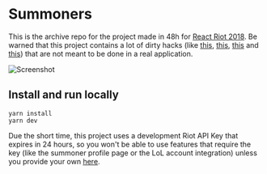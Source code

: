# Summoners

This is the archive repo for the project made in 48h for [React Riot 2018](https://www.reactriot.com/). Be warned that this project contains a lot of dirty hacks (like [this](https://github.com/rafaelalmeidatk/summoners/blob/master/pages/index.js#L29), [this](https://github.com/rafaelalmeidatk/summoners/blob/master/server/api.js#L18-L21), [this](https://github.com/rafaelalmeidatk/summoners/blob/master/components/SummonersFilter.js#L19-L33) and [this](https://github.com/rafaelalmeidatk/summoners/blob/master/pages/account.js#L17-L42)) that are not meant to be done in a real application.

![Screenshot](https://i.imgur.com/lI78Vsrl.png)

## Install and run locally

    yarn install
    yarn dev

Due the short time, this project uses a development Riot API Key that expires in 24 hours, so you won't be able to use features that require the key (like the summoner profile page or the LoL account integration) unless you provide your own [here](https://github.com/rafaelalmeidatk/summoners/blob/master/server/api.js#L7).